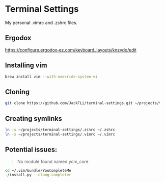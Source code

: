 # Terminal Settings
My personal .vimrc and .zshrc files.

## Ergodox
https://configure.ergodox-ez.com/keyboard_layouts/knzvdo/edit

## Installing vim
```bash
brew install vim --with-override-system-vi
```

## Cloning
``` bash
git clone https://github.com/JackTLi/terminal-settings.git ~/projects/terminal-settings
```

## Creating symlinks

  ```bash
  ln -s ~/projects/terminal-settings/.zshrc ~/.zshrc
  ln -s ~/projects/terminal-settings/.vimrc ~/.vimrc
  ```

## Potential issues:

> No module found named ycm_core

```bash
cd ~/.vim/bundle/YouCompleteMe
./install.py --clang-completer
```

